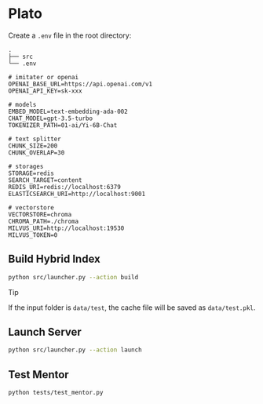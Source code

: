 # Plato

Create a `.env` file in the root directory:

```
.
├── src
└── .env
```

```
# imitater or openai
OPENAI_BASE_URL=https://api.openai.com/v1
OPENAI_API_KEY=sk-xxx

# models
EMBED_MODEL=text-embedding-ada-002
CHAT_MODEL=gpt-3.5-turbo
TOKENIZER_PATH=01-ai/Yi-6B-Chat

# text splitter
CHUNK_SIZE=200
CHUNK_OVERLAP=30

# storages
STORAGE=redis
SEARCH_TARGET=content
REDIS_URI=redis://localhost:6379
ELASTICSEARCH_URI=http://localhost:9001

# vectorstore
VECTORSTORE=chroma
CHROMA_PATH=./chroma
MILVUS_URI=http://localhost:19530
MILVUS_TOKEN=0
```

## Build Hybrid Index

```bash
python src/launcher.py --action build
```

> [!TIP]
> If the input folder is `data/test`, the cache file will be saved as `data/test.pkl`.

## Launch Server

```bash
python src/launcher.py --action launch
```

## Test Mentor

```bash
python tests/test_mentor.py
```
